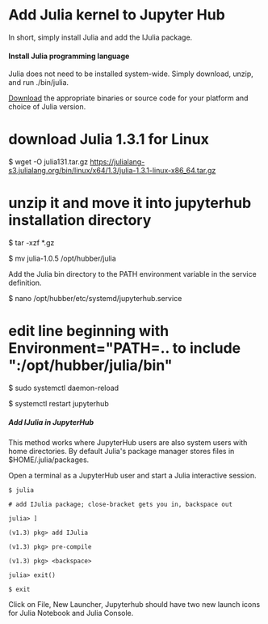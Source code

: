 # Add Julia kernel to Jupyter Hub

In short, simply install Julia and add the IJulia package.

#### Install Julia programming language

Julia does not need to be installed system-wide. Simply download, unzip, and run ./bin/julia.

[Download](http://julialang.org/downloads/) the appropriate binaries or source code for your platform and choice of Julia version.

# download Julia 1.3.1 for Linux 

$ wget -O julia131.tar.gz https://julialang-s3.julialang.org/bin/linux/x64/1.3/julia-1.3.1-linux-x86_64.tar.gz

# unzip it and move it into jupyterhub installation directory

$ tar -xzf *.gz

$ mv julia-1.0.5 /opt/hubber/julia

Add the Julia bin directory to the PATH environment variable in the service definition. 

$ nano /opt/hubber/etc/systemd/jupyterhub.service

# edit line beginning with Environment="PATH=..  to include ":/opt/hubber/julia/bin"

$ sudo systemctl daemon-reload

$ systemctl restart jupyterhub

##### Add IJulia in JupyterHub

This method works where JupyterHub users are also system users with home directories. By default Julia's package manager stores files in $HOME/.julia/packages.

Open a terminal as a JupyterHub user and start a Julia interactive session.

	$ julia

	# add IJulia package; close-bracket gets you in, backspace out
	
	julia> ]
	
	(v1.3) pkg> add IJulia
	
	(v1.3) pkg> pre-compile

	(v1.3) pkg> <backspace>

	julia> exit()

	$ exit


Click on File, New Launcher, Jupyterhub should have two new launch icons for Julia Notebook and Julia Console.
